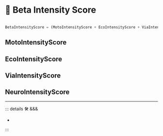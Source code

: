 # 🔷 <beta>Beta Intensity Score</beta>

```py

BetaIntensityScore = (MotoIntensityScore + EcoIntensityScore + ViaIntensityScore + NeuroIntensityScore)

```

## MotoIntensityScore

## EcoIntensityScore

## ViaIntensityScore

## NeuroIntensityScore

---

<!-- =================================================== -->
<!-- =================================================== -->
<!-- =================================================== -->
<!-- =================================================== -->
<!-- =================================================== -->
::: details 🛠 <dev>&&&</dev>

-

:::
